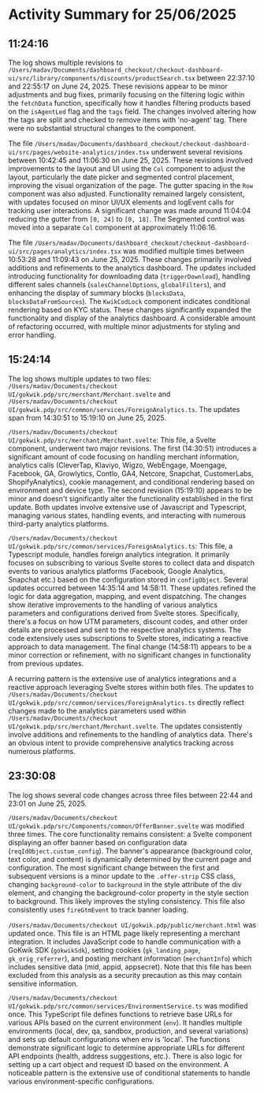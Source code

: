 # Activity Summary for 25/06/2025

## 11:24:16
The log shows multiple revisions to `/Users/madav/Documents/dashboard_checkout/checkout-dashboard-ui/src/library/components/discounts/productSearch.tsx` between 22:37:10 and 22:55:17 on June 24, 2025.  These revisions appear to be minor adjustments and bug fixes, primarily focusing on the filtering logic within the `fetchData` function, specifically how it handles filtering products based on the `isAgentLed` flag and the `tags` field.  The changes involved altering how the tags are split and checked to remove items with 'no-agent' tag. There were no substantial structural changes to the component.


The file `/Users/madav/Documents/dashboard_checkout/checkout-dashboard-ui/src/pages/website-analytics/index.tsx` underwent several revisions between 10:42:45 and 11:06:30 on June 25, 2025.  These revisions involved improvements to the layout and UI using the `Col` component to adjust the layout, particularly the date picker and segmented control placement, improving the visual organization of the page.  The gutter spacing in the `Row` component was also adjusted.  Functionality remained largely consistent, with updates focused on minor UI/UX elements and logEvent calls for tracking user interactions.  A significant change was made around 11:04:04 reducing the gutter from `[0, 24]` to `[0, 18]`.  The Segmented control was moved into a separate `Col` component at approximately 11:06:16.


The file `/Users/madav/Documents/dashboard_checkout/checkout-dashboard-ui/src/pages/analytics/index.tsx` was modified multiple times between 10:53:28 and 11:09:43 on June 25, 2025.  These changes primarily involved additions and refinements to the analytics dashboard.  The updates included introducing functionality for downloading data (`triggerDownload`), handling different sales channels (`salesChannelOptions`, `globalFilters`), and enhancing the display of summary blocks (`blocksData`, `blocksDataFromSources`).  The `KwikCodLock` component indicates conditional rendering based on KYC status.  These changes significantly expanded the functionality and display of the analytics dashboard.  A considerable amount of refactoring occurred, with multiple minor adjustments for styling and error handling.


## 15:24:14
The log shows multiple updates to two files: `/Users/madav/Documents/checkout UI/gokwik.pdp/src/merchant/Merchant.svelte` and `/Users/madav/Documents/checkout UI/gokwik.pdp/src/common/services/ForeignAnalytics.ts`.  The updates span from 14:30:51 to 15:19:10 on June 25, 2025.

`/Users/madav/Documents/checkout UI/gokwik.pdp/src/merchant/Merchant.svelte`: This file, a Svelte component, underwent two major revisions.  The first (14:30:51) introduces a significant amount of code focusing on handling merchant information, analytics calls (CleverTap, Klaviyo, Wigzo, WebEngage, Moengage, Facebook, GA, Growlytics, Contlo, GA4, Netcore, Snapchat, CustomerLabs, ShopifyAnalytics), cookie management, and conditional rendering based on environment and device type. The second revision (15:19:10) appears to be minor and doesn't significantly alter the functionality established in the first update.  Both updates involve extensive use of Javascript and Typescript, managing various states, handling events, and interacting with numerous third-party analytics platforms.


`/Users/madav/Documents/checkout UI/gokwik.pdp/src/common/services/ForeignAnalytics.ts`: This file, a Typescript module, handles foreign analytics integration. It primarily focuses on subscribing to various Svelte stores to collect data and dispatch events to various analytics platforms (Facebook, Google Analytics, Snapchat etc.) based on the configuration stored in `configObject`. Several updates occurred between 14:35:14 and 14:58:11. These updates refined the logic for data aggregation, mapping, and event dispatching.  The changes show iterative improvements to the handling of various analytics parameters and configurations derived from Svelte stores.  Specifically, there's a focus on how UTM parameters, discount codes, and other order details are processed and sent to the respective analytics systems.  The code extensively uses subscriptions to Svelte stores, indicating a reactive approach to data management.  The final change (14:58:11) appears to be a minor correction or refinement, with no significant changes in functionality from previous updates.

A recurring pattern is the extensive use of analytics integrations and a reactive approach leveraging Svelte stores within both files.  The updates to `/Users/madav/Documents/checkout UI/gokwik.pdp/src/common/services/ForeignAnalytics.ts` directly reflect changes made to the analytics parameters used within `/Users/madav/Documents/checkout UI/gokwik.pdp/src/merchant/Merchant.svelte`.  The updates consistently involve additions and refinements to the handling of analytics data.  There's an obvious intent to provide comprehensive analytics tracking across numerous platforms.


## 23:30:08
The log shows several code changes across three files between 22:44 and 23:01 on June 25, 2025.

`/Users/madav/Documents/checkout UI/gokwik.pdp/src/Components/common/OfferBanner.svelte` was modified three times.  The core functionality remains consistent:  a Svelte component displaying an offer banner based on configuration data (`reqIdObject.custom_config`). The banner's appearance (background color, text color, and content) is dynamically determined by the current page and configuration.  The most significant change between the first and subsequent versions is a minor update to the `.offer-strip` CSS class, changing `background-color` to `background` in the style attribute of the div element, and changing the background-color property in the style section to background.  This likely improves the styling consistency.  This file also consistently uses `fireGtmEvent` to track banner loading.


`/Users/madav/Documents/checkout UI/gokwik.pdp/public/merchant.html` was updated once. This file is an HTML page likely representing a merchant integration.  It includes JavaScript code to handle communication with a GoKwik SDK (`gokwikSdk`), setting cookies (`gk_landing_page`, `gk_orig_referrer`), and posting merchant information (`merchantInfo`) which includes sensitive data (mid, appid, appsecret). Note that this file has been excluded from this analysis as a security precaution as this may contain sensitive information.


`/Users/madav/Documents/checkout UI/gokwik.pdp/src/common/services/EnvironmentService.ts` was modified once. This TypeScript file defines functions to retrieve base URLs for various APIs based on the current environment (`env`).  It handles multiple environments (local, dev, qa, sandbox, production, and several variations) and sets up default configurations when env is 'local'. The functions demonstrate significant logic to determine appropriate URLs for different API endpoints (health, address suggestions, etc.). There is also logic for setting up a cart object and request ID based on the environment.  A noticeable pattern is the extensive use of conditional statements to handle various environment-specific configurations.
